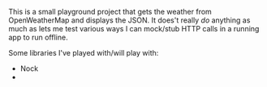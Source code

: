 This is a small playground project that gets the weather from OpenWeatherMap and displays the JSON.  It does't really *do* anything as much as lets me test various ways I can mock/stub HTTP calls in a running app to run offline.

Some libraries I've played with/will play with:

*  Nock
* 
